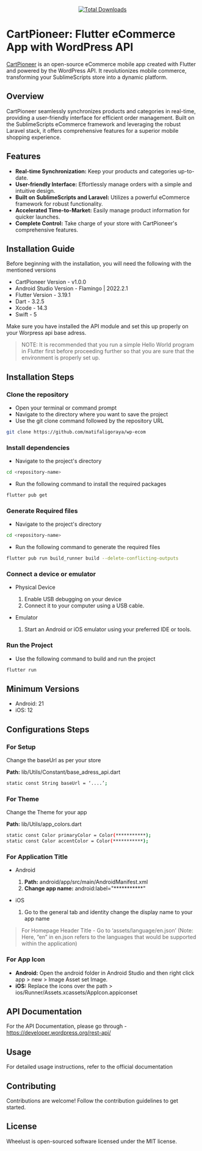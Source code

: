 <p align="center">
    <a href="https://store.sublimescripts.com"><img src="https://store.sublimescripts.com/wp-content/uploads/2024/02/wheelust.png" alt="Total Downloads"></a>
</p>

# CartPioneer: Flutter eCommerce App with WordPress API

[CartPioneer](https://store.sublimescripts.com/) is an open-source eCommerce mobile app created with Flutter and powered by the WordPress API. It revolutionizes mobile commerce, transforming your SublimeScripts store into a dynamic platform.

## Overview

CartPioneer seamlessly synchronizes products and categories in real-time, providing a user-friendly interface for efficient order management. Built on the SublimeScripts eCommerce framework and leveraging the robust Laravel stack, it offers comprehensive features for a superior mobile shopping experience.

## Features

- **Real-time Synchronization:** Keep your products and categories up-to-date.
- **User-friendly Interface:** Effortlessly manage orders with a simple and intuitive design.
- **Built on SublimeScripts and Laravel:** Utilizes a powerful eCommerce framework for robust functionality.
- **Accelerated Time-to-Market:** Easily manage product information for quicker launches.
- **Complete Control:** Take charge of your store with CartPioneer's comprehensive features.

## Installation Guide

Before beginning with the installation, you will need the following with the mentioned versions

- CartPioneer Version - v1.0.0
- Android Studio Version - Flamingo | 2022.2.1 
- Flutter Version - 3.19.1
- Dart - 3.2.5
- Xcode - 14.3
- Swift - 5

Make sure you have installed the API module and set this up properly on your Worpress api base adress.

> NOTE: It is recommended that you run a simple Hello World program in Flutter first before proceeding further so that you are sure that the environment is properly set up.

## Installation Steps

### Clone the repository

- Open your terminal or command prompt
- Navigate to the directory where you want to save the project
- Use the git clone command followed by the repository URL

```sh
git clone https://github.com/matifaligoraya/wp-ecom
```
### Install dependencies

- Navigate to the project's directory

```sh
cd <repository-name>
```
  
- Run the following command to install the required packages

```sh
flutter pub get
```
### Generate Required files

- Navigate to the project's directory

```sh
cd <repository-name>
```

- Run the following command to generate the required files

```sh
flutter pub run build_runner build --delete-conflicting-outputs 
```

### Connect a device or emulator

* Physical Device

  1. Enable USB debugging on your device
  2. Connect it to your computer using a USB cable.

* Emulator

  1. Start an Android or iOS emulator using your preferred IDE or tools.
 
### Run the Project

- Use the following command to build and run the project

```sh
flutter run
```
## Minimum Versions

- Android: 21
- iOS: 12

## Configurations Steps

### For Setup

Change the baseUrl  as per your store

**Path:** lib/Utils/Constant/base_adress_api.dart

```sh
static const String baseUrl = ‘....’;
```
<!-- > Note: Add the value of the complete URL ending with the GraphQL API endpoint. E.g - https://example.com/graphql  -->

### For Theme

Change the Theme for your app

**Path:** lib/Utils/app_colors.dart

```sh
static const Color primaryColor = Color(***********);  
static const Color accentColor = Color(***********); 
```

<!-- ### For Push Notification Service

- Android 

Replace "google-services.json".
- iOS 

Replace "GoogleService-Info.plist".

> Helpful Articles

> Android  → https://mobikul.com/knowledgebase/generating-google-service-file-enable-fcm-firebase-cloud-messaging-android-application/

> iOS → https://mobikul.com/knowledgebase/generating-new-googleservice-info-plist-file-fcm-based-project-ios-app/
 -->
### For Application Title

* Android

  1. **Path:** android/app/src/main/AndroidManifest.xml
  2. **Change app name:** android:label="***********"

* iOS

  1. Go to the general tab and identity change the display name to your app name
 
> For Homepage Header Title - Go to ‘assets/language/en.json’
> (Note: Here, “en” in en.json refers to the languages that would be supported within the application)

<!-- ### For Splash Screen

* For adding Lottie as Splash Screen

  1. **Path:** assets/lottie/splash_screen.json
  2. After updating the Lottie file, update the ‘splashLottie’ in lib/utils/assets_constants.

```sh
 static const String splashLottie = "assets/lottie/splash_screen.json";
```
 
* For adding an Image as a Splash Screen

  1. **Path:** assets/images/splash.png
  2. After updating the Image file, update the ‘splashImage’ in lib/utils/assets_constants.

```sh
  static const String splashImage = "assets/images/splash.png";
``` -->
### For App Icon

* **Android:** Open the android folder in Android Studio and then right click app > new > Image Asset set Image.
* **iOS:** Replace the icons over the path > ios/Runner/Assets.xcassets/AppIcon.appiconset
<!-- 
## Installation Video

[![Watch the video](https://i.ibb.co/c6qd31t/thumbnail-1.jpg)](https://www.youtube.com/watch?v=tvm2NUZP9ks) -->


## API Documentation

For the API Documentation, please go through - https://developer.wordpress.org/rest-api/

## Usage

For detailed usage instructions, refer to the official documentation

## Contributing

Contributions are welcome! Follow the contribution guidelines to get started.

## License

Wheelust is open-sourced software licensed under the MIT license.



